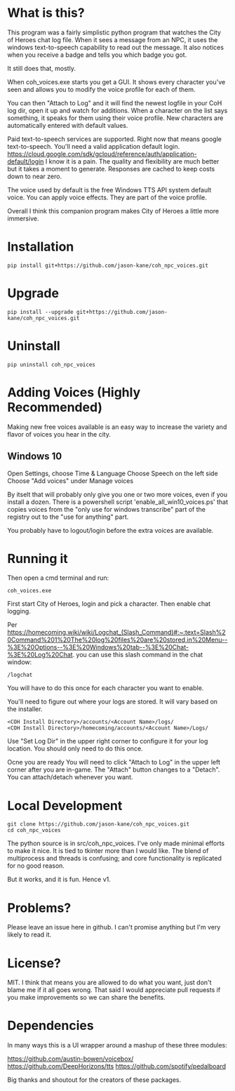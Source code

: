 # What is this?

This program was a fairly simplistic python program that watches the City of Heroes chat log file.  When it sees a message from an NPC, it uses the windows text-to-speech capability to read out the message.  It also notices when you receive a badge and tells you which badge you got.

It still does that, mostly.

When coh_voices.exe starts you get a GUI.  It shows every character you've seen and allows you to modify the voice profile for each of them.

You can then "Attach to Log" and it will find the newest logfile in your CoH log dir, open it up and watch for additions.  When a character on the list says something, it speaks for them using their voice profile.  New characters are automatically entered with default values.

Paid text-to-speech services are supported.  Right now that means google text-to-speech.  You'll need a valid application default login.  https://cloud.google.com/sdk/gcloud/reference/auth/application-default/login  I know it is a pain.  The quality and flexibility are much better but it takes a moment to generate.  Responses are cached to keep costs down to near zero.  

The voice used by default is the free Windows TTS API system default voice.  You can apply voice effects.  They are part of the voice profile.

Overall I think this companion program makes City of Heroes a little more immersive.

# Installation

    pip install git+https://github.com/jason-kane/coh_npc_voices.git

# Upgrade

    pip install --upgrade git+https://github.com/jason-kane/coh_npc_voices.git

# Uninstall

    pip uninstall coh_npc_voices

# Adding Voices (Highly Recommended)

Making new free voices available is an easy way to increase the variety and flavor of voices you hear in the city.

## Windows 10

Open Settings, choose Time & Language
Choose Speech on the left side
Choose "Add voices" under Manage voices

By itselt that will probably only give you one or two more voices, even if you install a dozen.  There is a powershell script 'enable_all_win10_voices.ps' that copies voices from the "only use for windows transcribe" part of the registry out to the "use for anything" part.

You probably have to logout/login before the extra voices are available.

# Running it

Then open a cmd terminal and run:

    coh_voices.exe

First start City of Heroes, login and pick a character.  Then enable chat logging.

Per https://homecoming.wiki/wiki/Logchat_(Slash_Command)#:~:text=Slash%20Command%201%20The%20log%20files%20are%20stored,in%20Menu--%3E%20Options--%3E%20Windows%20tab--%3E%20Chat-%3E%20Log%20Chat. you can use this slash command in the chat window:

    /logchat

You will have to do this once for each character you want to enable.

You'll need to figure out where your logs are stored.  It will vary based on the installer.

    <COH Install Directory>/accounts/<Account Name>/logs/
    <COH Install Directory>/homecoming/accounts/<Account Name>/Logs/

Use "Set Log Dir" in the upper right corner to configure it for your log location.  You should only need to do this once.

Ocne you are ready You will need to click "Attach to Log" in the upper left corner after you are in-game.  The "Attach" button changes to a "Detach".  You can attach/detach whenever you want.

# Local Development

    git clone https://github.com/jason-kane/coh_npc_voices.git
    cd coh_npc_voices

The python source is in src/coh_npc_voices.  I've only made minimal efforts to make it nice.  It is tied to tkinter more than I would like.  The blend of multiprocess and threads is confusing; and core functionality is replicated for no good reason.

But it works, and it is fun.  Hence v1.


# Problems?

Please leave an issue here in github.  I can't promise anything but I'm very likely to read it.

# License?

MIT.  I think that means you are allowed to do what you want, just don't blame me if it all goes wrong.  That said I would appreciate pull requests if you make improvements so we can share the benefits.


# Dependencies

In many ways this is a UI wrapper around a mashup of these three modules:

https://github.com/austin-bowen/voicebox/
https://github.com/DeepHorizons/tts
https://github.com/spotify/pedalboard

Big thanks and shoutout for the creators of these packages.
